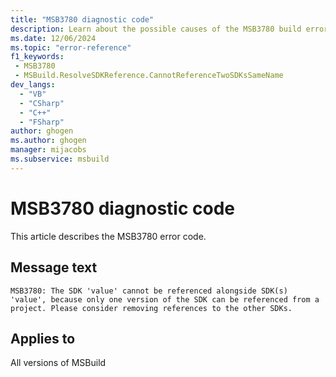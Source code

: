 ```yaml
---
title: "MSB3780 diagnostic code"
description: Learn about the possible causes of the MSB3780 build error, and get troubleshooting tips.
ms.date: 12/06/2024
ms.topic: "error-reference"
f1_keywords:
 - MSB3780
 - MSBuild.ResolveSDKReference.CannotReferenceTwoSDKsSameName
dev_langs:
  - "VB"
  - "CSharp"
  - "C++"
  - "FSharp"
author: ghogen
ms.author: ghogen
manager: mijacobs
ms.subservice: msbuild
---
```


# MSB3780 diagnostic code

<!-- :::ErrorDefinitionDescription::: -->
<!-- :::editable-content name="introDescription"::: -->
This article describes the MSB3780 error code.
<!-- :::editable-content-end::: -->

## Message text

`MSB3780: The SDK 'value' cannot be referenced alongside SDK(s) 'value', because only one version of the SDK can be referenced from a project. Please consider removing references to the other SDKs.`

<!-- :::editable-content name="postOutputDescription"::: -->
<!--
{StrBegin="MSB3780: "}
-->
<!-- :::editable-content-end::: -->
<!-- :::ErrorDefinitionDescription-end::: -->

## Applies to

All versions of MSBuild
